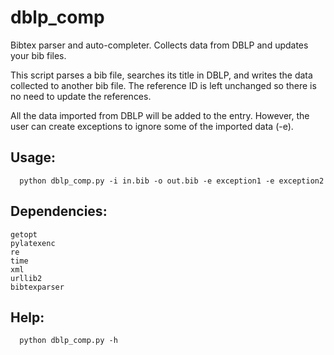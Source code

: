 # dblp_comp
Bibtex parser and auto-completer. Collects data from DBLP and updates your bib files.

This script parses a bib file, searches its title in DBLP, and writes the
data collected to another bib file. The reference ID is left unchanged so
there is no need to update the references.

All the data imported from DBLP will be added to the entry. However,
the user can create exceptions to ignore some of the imported data (-e).

## Usage:
```
  python dblp_comp.py -i in.bib -o out.bib -e exception1 -e exception2
```

## Dependencies:
```
getopt
pylatexenc
re
time
xml
urllib2
bibtexparser
```

## Help:
```
  python dblp_comp.py -h
```

